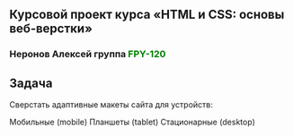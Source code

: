 ## Курсовой проект курса «HTML и CSS: основы веб-верстки»

### Неронов Алексей группа <span style="color:green">**FPY-120**</span>

## Задача

Сверстать адаптивные макеты сайта для устройств:

Мобильные (mobile)
Планшеты (tablet)
Стационарные (desktop)